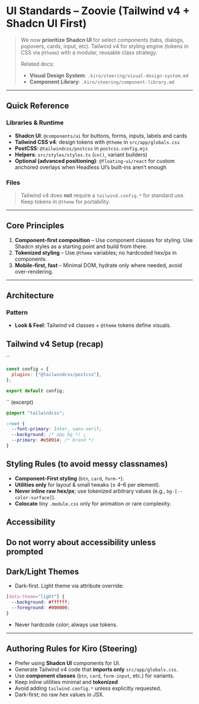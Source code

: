 # UI Standards – Zoovie (Tailwind v4 + Shadcn UI First)

> We now **prioritize Shadcn UI** for select components (tabs, dialogs, popovers, cards, input, etc). Tailwind v4 for styling engine (tokens in CSS via `@theme`) with a modular, reusable class strategy.
>
> Related docs:
>
> - **Visual Design System**: `.kiro/steering/visual-design-system.md`
> - **Component Library**: `.kiro/steering/component-library.md`

---

## Quick Reference

### Libraries & Runtime

- **Shadcn UI**: `@components/ui` for buttons, forms, inputs, labels and cards
- **Tailwind CSS v4**: design tokens with `@theme` in `src/app/globals.css`
- **PostCSS**: `@tailwindcss/postcss` in `postcss.config.mjs`
- **Helpers**: `src/styles/styles.ts` (`cn()`, variant builders)
- **Optional (advanced positioning)**: `@floating-ui/react` for custom anchored overlays when Headless UI’s built-ins aren’t enough

### Files

> Tailwind v4 does **not** require a `tailwind.config.*` for standard use. Keep tokens in `@theme` for portability.

---

## Core Principles

1. **Component-first composition** – Use component classes for styling. Use Shadcn styles as a starting point and build from there.
2. **Tokenized styling** – Use `@theme` variables; no hardcoded hex/px in components.
3. **Mobile-first, fast** – Minimal DOM, hydrate only where needed, avoid over-rendering.

---

## Architecture

### Pattern

- **Look & Feel**: Tailwind v4 classes + `@theme` tokens define visuals.

## Tailwind v4 Setup (recap)

\`\`

```js
const config = {
  plugins: ["@tailwindcss/postcss"],
};

export default config;
```

\`\` (excerpt)

```css
@import "tailwindcss";

:root {
  --font-primary: Inter, sans-serif;
  --background: /* app bg */ ;
  --primary: #e50914; /* brand */
}
```

## Styling Rules (to avoid messy classnames)

- **Component-First styling** (`btn`, `card`, `form-*`).
- **Utilities only** for layout & small tweaks (≤ 4–6 per element).
- **Never inline raw hex/px**; use tokenized arbitrary values (e.g., `bg-[--color-surface]`).
- **Colocate** tiny `.module.css` only for animation or rare complexity.

## Accessibility

## Do not worry about accessibility unless prompted

## Dark/Light Themes

- Dark-first. Light theme via attribute override:

```css
[data-theme="light"] {
  --background: #ffffff;
  --foreground: #000000;
}
```

- Never hardcode color; always use tokens.

---

## Authoring Rules for Kiro (Steering)

- Prefer using **Shadcn UI** components for UI.
- Generate Tailwind v4 code that **imports only** `src/app/globals.css`.
- Use **component classes** (`btn`, `card`, `form-input`, etc.) for variants.
- Keep inline utilities minimal and **tokenized**
- Avoid adding `tailwind.config.*` unless explicitly requested.
- Dark-first; no raw hex values in JSX.

